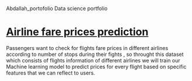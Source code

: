 Abdallah_portofolio
Data science portfolio

# [Airline fare prices prediction](https://github.com/Aellawah/Airline-fare-prices-prediction/blob/main/Airline%20prices%20prediction.ipynb)
Passengers want to check for flights fare prices in different airlines according to number of stops during their fights , so throught this dataset which consists of flights information of different airlines we will train our Machine learning model to predict prices for every flight based on specific features that we can reflect to users.
